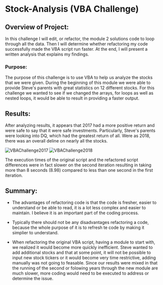 # Stock-Analysis (VBA Challenge)

## Overview of Project:
In this challenge I will edit, or refactor, the module 2 solutions code to loop through all the data. Then I will determine whether refactoring my code successfully made the VBA script run faster. At the end, I will present a written analysis that explains my findings.

### Purpose:
The purpose of this challenge is to use VBA to help us analyze the stocks that we were given. During the beginning of this module we were able to provide Steve's parents with great statistics on 12 different stocks. For this challenge we wanted to see if we changed the arrays, for loops as well as nested loops, it would be able to result in providing a faster output. 

## Results:
After analyzing results, it appears that 2017 had a more positive return and were safe to say that it were safe investments. Particularly, Steve's parents were looking into DQ, which had the greatest return of all. Were as 2018, there was an overall deline on nearly all the stocks. 

![VBAChallenge2017](https://user-images.githubusercontent.com/83566868/135769110-7a614525-332d-4231-b17f-db45eaddd347.png)
![VBAChallenge2018](https://user-images.githubusercontent.com/83566868/135769114-ccf8e124-4001-4be6-8975-8abf6127fe05.png)

The execution times of the original script and the refactored script differences were in fact slower on the second iteration resulting in taking more than 8 seconds (8.98) compared to less than one second in the first iteration.

## Summary:
- The advantages of refactoring code is that the code is fresher, easier to understand or be able to read, it is a lot less complex and easier to maintain. I believe it is an important part of the coding process. 

- Typically there should not be any disadvantages refactoring a code, because the whole purpose of it is to refresh te code by making it simplier to understand.

- When refactoring the original VBA script, having a module to start with, we realized it would become more quickly inefficient. Steve wanted to add additional stocks and that at some point, it will not be possible to input new stock tickers or it would become very time restrictive, adding manually was not going to feasable. Since our results were mixed in that the running of the second or folowing years through the new module are much slower, more coding would need to be executed to address or determine the issue.
